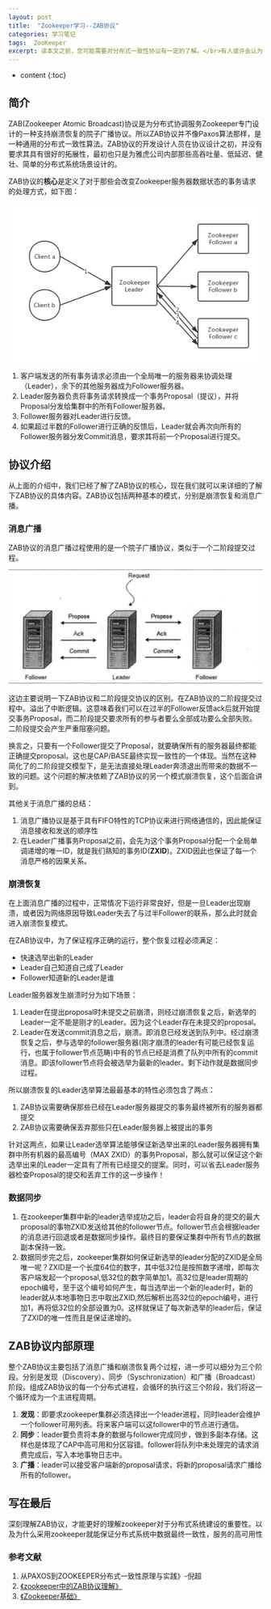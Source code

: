 ```yaml
---
layout: post
title:  "Zookeeper学习--ZAB协议"
categories: 学习笔记
tags:  ZooKeeper
excerpt: 读本文之前，您可能需要对分布式一致性协议有一定的了解。</br>有人或许会认为Zookeeper是Paxos算法的一个实现。事实上，Zookeeper并没有完全采用Paxos算法，而是采用了ZAB协议作为其数据一致性的核心算法...
---
```


* content
{:toc}

## 简介

ZAB(Zookeeper Atomic Broadcast)协议是为分布式协调服务Zookeeper专门设计的一种支持崩溃恢复的院子广播协议。所以ZAB协议并不像Paxos算法那样，是一种通用的分布式一致性算法。ZAB协议的开发设计人员在协议设计之初，并没有要求其具有很好的拓展性，最初也只是为雅虎公司内部那些高吞吐量、低延迟、健壮、简单的分布式系统场景设计的。

ZAB协议的**核心**是定义了对于那些会改变Zookeeper服务器数据状态的事务请求的处理方式，如下图：

![2018/10/18/1.png](https://github.com/eukire/imgSrc/blob/master/2018/10/18/1.png?raw=true)

1. 客户端发送的所有事务请求必须由一个全局唯一的服务器来协调处理（Leader），余下的其他服务器成为Follower服务器。
2. Leader服务器负责将事务请求转换成一个事务Proposal（提议），并将Proposal分发给集群中的所有Follower服务器。
3. Follower服务器对Leader进行反馈。
4. 如果超过半数的Follower进行正确的反馈后，Leader就会再次向所有的Follower服务器分发Commit消息，要求其将前一个Proposal进行提交。

## 协议介绍

从上面的介绍中，我们已经了解了ZAB协议的核心，现在我们就可以来详细的了解下ZAB协议的具体内容。ZAB协议包括两种基本的模式，分别是崩溃恢复和消息广播。

### 消息广播

ZAB协议的消息广播过程使用的是一个院子广播协议，类似于一个二阶段提交过程。

![2018/10/18/2.png](https://github.com/eukire/imgSrc/blob/master/2018/10/18/2.png?raw=true)

这边主要说明一下ZAB协议和二阶段提交协议的区别。在ZAB协议的二阶段提交过程中。溢出了中断逻辑。这意味着我们可以在过半的Follower反馈ack后就开始提交事务Proposal，而二阶段提交要求所有的参与者要么全部成功要么全部失败。二阶段提交会产生严重阻塞问题。

换言之，只要有一个Follower提交了Proposal，就要确保所有的服务器最终都能正确提交proposal。这也是CAP/BASE最终实现一致性的一个体现。当然在这种简化了的二阶段提交模型下，是无法直接处理Leader奔溃退出而带来的数据不一致的问题。这个问题的解决依赖了ZAB协议的另一个模式崩溃恢复，这个后面会讲到。

其他关于消息广播的总结：

1. 消息广播协议是基于具有FIFO特性的TCP协议来进行网络通信的，因此能保证消息接收和发送的顺序性
2. 在Leader广播事务Proposal之前，会先为这个事务Proposal分配一个全局单调递增的唯一ID，就是我们熟知的事务ID(**ZXID**)。ZXID因此也保证了每一个消息严格的因果关系。

### 崩溃恢复

在上面消息广播的过程中，正常情况下运行非常良好，但是一旦Leader出现崩溃，或者因为网络原因导致Leader失去了与过半Follower的联系，那么此时就会进入崩溃恢复模式。

在ZAB协议中，为了保证程序正确的运行，整个恢复过程必须满足：

* 快速选举出新的Leader
* Leader自己知道自己成了Leader
* Follower知道新的Leader是谁

Leader服务器发生崩溃时分为如下场景： 

1. Leader在提出proposal时未提交之前崩溃，则经过崩溃恢复之后，新选举的Leader一定不能是刚才的Leader。因为这个Leader存在未提交的proposal。 
2. Leader在发送commit消息之后，崩溃。即消息已经发送到队列中。经过崩溃恢复之后，参与选举的follower服务器(刚才崩溃的leader有可能已经恢复运行，也属于follower节点范畴)中有的节点已经是消费了队列中所有的commit消息。即该follower节点将会被选举为最新的leader。剩下动作就是数据同步过程。

所以崩溃恢复的Leader选举算法最最基本的特性必须包含了两点：

1. ZAB协议需要确保那些已经在Leader服务器提交的事务最终被所有的服务器都提交
2. ZAB协议需要确保丢弃那些只在Leader服务器上被提出的事务

针对这两点，如果让Leader选举算法能够保证新选举出来的Leader服务器拥有集群中所有机器的最高编号（MAX ZXID）的事务Proposal，那么就可以保证这个新选举出来的Leader一定具有了所有已经提交的提案。同时，可以省去Leader服务器检查Proposal的提交和丢弃工作的这一步操作！

### 数据同步

1. 在zookeeper集群中新的leader选举成功之后，leader会将自身的提交的最大proposal的事物ZXID发送给其他的follower节点。follower节点会根据leader的消息进行回退或者是数据同步操作。最终目的要保证集群中所有节点的数据副本保持一致。
2. 数据同步完之后，zookeeper集群如何保证新选举的leader分配的ZXID是全局唯一呢？ZXID是一个长度64位的数字，其中低32位是按照数字递增，即每次客户端发起一个proposal,低32位的数字简单加1。高32位是leader周期的epoch编号，至于这个编号如何产生，每当选举出一个新的leader时，新的leader就从本地事物日志中取出ZXID,然后解析出高32位的epoch编号，进行加1，再将低32位的全部设置为0。这样就保证了每次新选举的leader后，保证了ZXID的唯一性而且是保证递增的。 

## ZAB协议内部原理

整个ZAB协议主要包括了消息广播和崩溃恢复两个过程，进一步可以细分为三个阶段。分别是发现（Discovery）、同步（Syschronization）和广播（Broadcast）阶段。组成ZAB协议的每一个分布式进程，会循环的执行这三个阶段，我们将这一个循环成为一个主进程周期。

1. **发现**：即要求zookeeper集群必须选择出一个leader进程，同时leader会维护一个follower可用列表。将来客户端可以这follower中的节点进行通信。
2. **同步**：leader要负责将本身的数据与follower完成同步，做到多副本存储。这样也是体现了CAP中高可用和分区容错。follower将队列中未处理完的请求消费完成后，写入本地事物日志中。
3. **广播**：leader可以接受客户端新的proposal请求，将新的proposal请求广播给所有的follower。

## 写在最后

深刻理解ZAB协议，才能更好的理解zookeeper对于分布式系统建设的重要性。以及为什么采用zookeeper就能保证分布式系统中数据最终一致性，服务的高可用性

### 参考文献

1. 从PAXOS到ZOOKEEPER分布式一致性原理与实践》-倪超
2. [《zookeeper中的ZAB协议理解》](https://blog.csdn.net/junchenbb0430/article/details/77583955)
3. [《Zookeeper基础》](https://www.w3cschool.cn/zookeeper/zookeeper_fundamentals.html)

